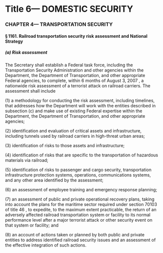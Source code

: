 
# Title 6— DOMESTIC SECURITY
### CHAPTER 4— TRANSPORTATION SECURITY
#### § 1161. Railroad transportation security risk assessment and National Strategy
##### (a) Risk assessment

The Secretary shall establish a Federal task force, including the Transportation Security Administration and other agencies within the Department, the Department of Transportation, and other appropriate Federal agencies, to complete, within 6 months of August 3, 2007 , a nationwide risk assessment of a terrorist attack on railroad carriers. The assessment shall include

(1) a methodology for conducting the risk assessment, including timelines, that addresses how the Department will work with the entities described in subsection (c) and make use of existing Federal expertise within the Department, the Department of Transportation, and other appropriate agencies;

(2) identification and evaluation of critical assets and infrastructure, including tunnels used by railroad carriers in high-threat urban areas;

(3) identification of risks to those assets and infrastructure;

(4) identification of risks that are specific to the transportation of hazardous materials via railroad;

(5) identification of risks to passenger and cargo security, transportation infrastructure protection systems, operations, communications systems, and any other area identified by the assessment;

(6) an assessment of employee training and emergency response planning;

(7) an assessment of public and private operational recovery plans, taking into account the plans for the maritime sector required under section 70103 of title 46 , to expedite, to the maximum extent practicable, the return of an adversely affected railroad transportation system or facility to its normal performance level after a major terrorist attack or other security event on that system or facility; and

(8) an account of actions taken or planned by both public and private entities to address identified railroad security issues and an assessment of the effective integration of such actions.
